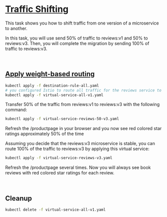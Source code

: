 # [Traffic Shifting](https://istio.io/latest/docs/tasks/traffic-management/traffic-shifting/)

This task shows you how to shift traffic from one version of a microservice to another.

In this task, you will use send 50% of traffic to reviews:v1 and 50% to reviews:v3. Then, you will complete the migration by sending 100% of traffic to reviews:v3.

<br>

## [Apply weight-based routing](https://istio.io/latest/docs/tasks/traffic-management/traffic-shifting/#apply-weight-based-routing)

```bash
kubectl apply -f destination-rule-all.yaml
# you configured Istio to route all traffic for the reviews service to the version reviews:v1 and this version of the service does not access the star ratings service.
kubectl apply -f virtual-service-all-v1.yaml
```

Transfer 50% of the traffic from reviews:v1 to reviews:v3 with the following command:

```bash
kubectl apply -f virtual-service-reviews-50-v3.yaml
```

Refresh the /productpage in your browser and you now see red colored star ratings approximately 50% of the time

Assuming you decide that the reviews:v3 microservice is stable, you can route 100% of the traffic to reviews:v3 by applying this virtual service:

```bash
kubectl apply -f virtual-service-reviews-v3.yaml
```

Refresh the /productpage several times. Now you will always see book reviews with red colored star ratings for each review.

<br>

## Cleanup

```bash
kubectl delete -f virtual-service-all-v1.yaml 
```
